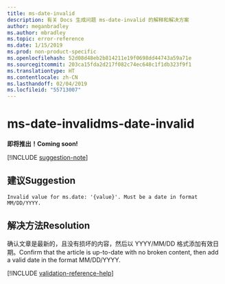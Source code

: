 ```yaml
---
title: ms-date-invalid
description: 有关 Docs 生成问题 ms-date-invalid 的解释和解决方案
author: meganbradley
ms.author: mbradley
ms.topic: error-reference
ms.date: 1/15/2019
ms.prod: non-product-specific
ms.openlocfilehash: 52d08d48eb2b814211e19f0698dd44743a59a71e
ms.sourcegitcommit: 203ca15fda2d217f082c74ec648c1f1db323f9f1
ms.translationtype: HT
ms.contentlocale: zh-CN
ms.lasthandoff: 02/04/2019
ms.locfileid: "55713007"
---
```

# <a name="ms-date-invalid"></a><span data-ttu-id="383f7-103">ms-date-invalid</span><span class="sxs-lookup"><span data-stu-id="383f7-103">ms-date-invalid</span></span>

<span data-ttu-id="383f7-104">**即将推出！**</span><span class="sxs-lookup"><span data-stu-id="383f7-104">**Coming soon!**</span></span>

[!INCLUDE [suggestion-note](includes/suggestion-note.md)]

## <a name="suggestion"></a><span data-ttu-id="383f7-105">建议</span><span class="sxs-lookup"><span data-stu-id="383f7-105">Suggestion</span></span>

`Invalid value for ms.date: '{value}'. Must be a date in format MM/DD/YYYY.`

## <a name="resolution"></a><span data-ttu-id="383f7-106">解决方法</span><span class="sxs-lookup"><span data-stu-id="383f7-106">Resolution</span></span>

<span data-ttu-id="383f7-107">确认文章是最新的，且没有损坏的内容，然后以 YYYY/MM/DD 格式添加有效日期。</span><span class="sxs-lookup"><span data-stu-id="383f7-107">Confirm that the article is up-to-date with no broken content, then add a valid date in the format MM/DD/YYYY.</span></span>

<!--make sure to add this file to your includes folder and verify the path-->
[!INCLUDE [validation-reference-help](includes/validation-reference-help.md)]
